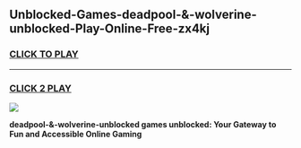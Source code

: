 
## Unblocked-Games-deadpool-&-wolverine-unblocked-Play-Online-Free-zx4kj
<h3>
<a href="https://premium76.site?title=deadpool-&-wolverine-unblocked&ref=26A">CLICK TO PLAY</a></h3>
<hr>

<h3>
<a href="https://premium76.site?title=deadpool-&-wolverine-unblocked&ref=26A">CLICK 2 PLAY</a>
  
</h3>

<a href="https://premium76.site?title=deadpool-&-wolverine-unblocked&ref=26A"><img src="https://clearcache.store/games.png"></a>


**deadpool-&-wolverine-unblocked games unblocked: Your Gateway to Fun and Accessible Online Gaming**
